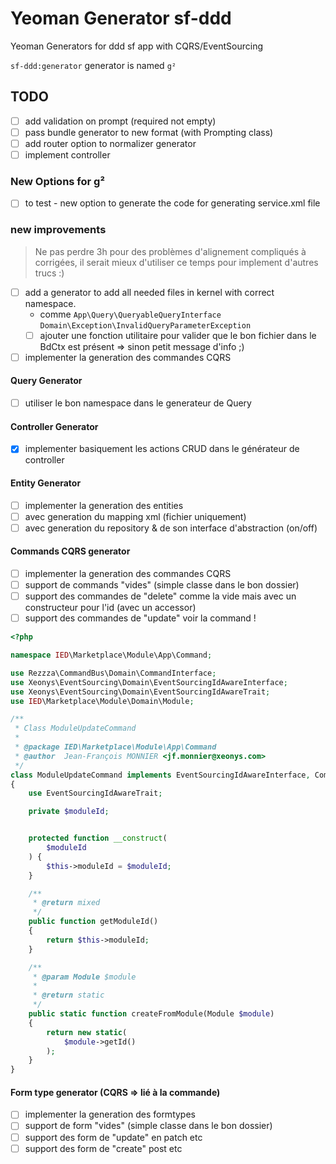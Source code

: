 # Yeoman Generator sf-ddd

Yeoman Generators for ddd sf app with CQRS/EventSourcing

`sf-ddd:generator` generator is named `g²`

## TODO

- [ ] add validation on prompt (required not empty)
- [ ] pass bundle generator to new format (with Prompting class)
- [ ] add router option to normalizer generator
- [ ] implement controller

### New Options for g²

- [ ] to test - new option to generate the code for generating service.xml file


### new improvements

> Ne pas perdre 3h pour des problèmes d'alignement compliqués à corrigées, il serait mieux d'utiliser ce temps pour implement d'autres trucs :)

- [ ] add a generator to add all needed files in kernel with correct namespace.
  - comme `App\Query\QueryableQueryInterface` `Domain\Exception\InvalidQueryParameterException`
  - [ ] ajouter une fonction utilitaire pour valider que le bon fichier dans le BdCtx est présent => sinon petit message d'info ;)
- [ ] implementer la generation des commandes CQRS

#### Query Generator

- [ ] utiliser le bon namespace dans le generateur de Query

#### Controller Generator

- [x] implementer basiquement les actions CRUD dans le générateur de controller

#### Entity Generator

- [ ] implementer la generation des entities
- [ ] avec generation du mapping xml (fichier uniquement)
- [ ] avec generation du repository & de son interface d'abstraction (on/off)

#### Commands CQRS generator

- [ ] implementer la generation des commandes CQRS
- [ ] support de commands "vides" (simple classe dans le bon dossier)
- [ ] support des commandes de "delete" comme la vide mais avec un constructeur pour l'id (avec un accessor)
- [ ] support des commandes de "update" voir la command !

```php
<?php

namespace IED\Marketplace\Module\App\Command;

use Rezzza\CommandBus\Domain\CommandInterface;
use Xeonys\EventSourcing\Domain\EventSourcingIdAwareInterface;
use Xeonys\EventSourcing\Domain\EventSourcingIdAwareTrait;
use IED\Marketplace\Module\Domain\Module;

/**
 * Class ModuleUpdateCommand
 *
 * @package IED\Marketplace\Module\App\Command
 * @author  Jean-François MONNIER <jf.monnier@xeonys.com>
 */
class ModuleUpdateCommand implements EventSourcingIdAwareInterface, CommandInterface
{
    use EventSourcingIdAwareTrait;

    private $moduleId;


    protected function __construct(
        $moduleId
    ) {
        $this->moduleId = $moduleId;
    }

    /**
     * @return mixed
     */
    public function getModuleId()
    {
        return $this->moduleId;
    }

    /**
     * @param Module $module
     *
     * @return static
     */
    public static function createFromModule(Module $module)
    {
        return new static(
            $module->getId()
        );
    }
}

```
#### Form type generator (CQRS => lié à la commande)

- [ ] implementer la generation des formtypes
- [ ] support de form "vides" (simple classe dans le bon dossier)
- [ ] support des form de "update" en patch etc
- [ ] support des form de "create" post etc
